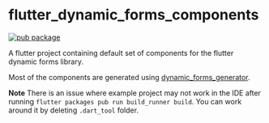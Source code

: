 # flutter_dynamic_forms_components

[![pub package](https://img.shields.io/pub/v/flutter_dynamic_forms_components.svg)](https://pub.dev/packages/flutter_dynamic_forms_components)

A flutter project containing default set of components for the flutter dynamic forms library.

Most of the components are generated using [dynamic_forms_generator](https://github.com/markphillips100/flutter_dynamic_forms/tree/master/packages/dynamic_forms_generator).

**Note** There is an issue where example project may not work in the IDE after running `flutter packages pub run build_runner build`. You can work around it by deleting `.dart_tool` folder.
